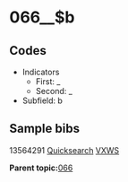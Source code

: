 # 066\_\_$b

## Codes

-   Indicators
    -   First: \_
    -   Second: \_
-   Subfield: b

## Sample bibs

13564291 [Quicksearch](https://search.library.yale.edu/catalog/13564291) [VXWS](http://prodorbis.library.yale.edu:7014/vxws/GetHoldingsService?bibId=13564291)

**Parent topic:**[066](../../tags/066/066.md)

